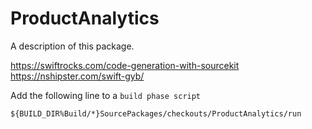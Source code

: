 # ProductAnalytics

A description of this package.




https://swiftrocks.com/code-generation-with-sourcekit
https://nshipster.com/swift-gyb/


Add the following line to a `build phase script`

```
${BUILD_DIR%Build/*}SourcePackages/checkouts/ProductAnalytics/run
```
